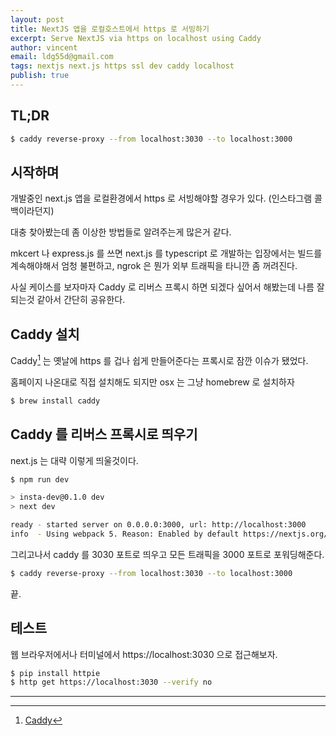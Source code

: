 ```yaml
---
layout: post
title: NextJS 앱을 로컬호스트에서 https 로 서빙하기
excerpt: Serve NextJS via https on localhost using Caddy
author: vincent
email: ldg55d@gmail.com
tags: nextjs next.js https ssl dev caddy localhost
publish: true
---
```


## TL;DR

```bash
$ caddy reverse-proxy --from localhost:3030 --to localhost:3000
```

## 시작하며

개발중인 next.js 앱을 로컬환경에서 https 로 서빙해야할 경우가 있다. (인스타그램 콜백이라던지) 

대충 찾아봤는데 좀 이상한 방법들로 알려주는게 많은거 같다. 

mkcert 나 express.js 를 쓰면 next.js 를 typescript 로 개발하는 입장에서는 빌드를 계속해야해서 엄청 불편하고, ngrok 은 뭔가 외부 트래픽을 타니깐 좀 꺼려진다.

사실 케이스를 보자마자 Caddy 로 리버스 프록시 하면 되겠다 싶어서 해봤는데 나름 잘 되는것 같아서 간단히 공유한다.

## Caddy 설치

Caddy[^1] 는 옛날에 https 를 겁나 쉽게 만들어준다는 프록시로 잠깐 이슈가 됐었다.

홈페이지 나온대로 직접 설치해도 되지만 osx 는 그냥 homebrew 로 설치하자

```bash
$ brew install caddy
```

## Caddy 를 리버스 프록시로 띄우기

next.js 는 대략 이렇게 띄울것이다.
```bash
$ npm run dev

> insta-dev@0.1.0 dev
> next dev

ready - started server on 0.0.0.0:3000, url: http://localhost:3000
info  - Using webpack 5. Reason: Enabled by default https://nextjs.org/docs/messages/webpack5
```

그리고나서 caddy 를 3030 포트로 띄우고 모든 트래픽을 3000 포트로 포워딩해준다.

```bash
$ caddy reverse-proxy --from localhost:3030 --to localhost:3000
```

끝.


## 테스트

웹 브라우저에서나 터미널에서 https://localhost:3030 으로 접근해보자.

```bash
$ pip install httpie
$ http get https://localhost:3030 --verify no
```

----

[^1]: [Caddy](https://caddyserver.com/)